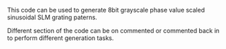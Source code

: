 This code can be used to generate 8bit grayscale phase value scaled sinusoidal SLM grating paterns.

Different section of the code can be on commented or commented back in to perform different generation tasks.
